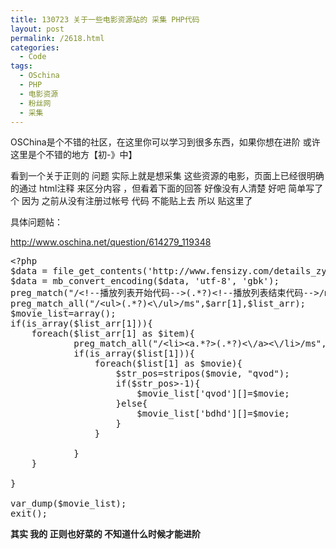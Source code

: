 ```yaml
---
title: 130723 关于一些电影资源站的 采集 PHP代码
layout: post
permalink: /2618.html
categories:
  - Code
tags:
  - OSchina
  - PHP
  - 电影资源
  - 粉丝网
  - 采集
---
```

OSChina是个不错的社区，在这里你可以学习到很多东西，如果你想在进阶 或许这里是个不错的地方【初-》中】

看到一个关于正则的 问题 实际上就是想采集 这些资源的电影，页面上已经很明确的通过 html注释 来区分内容 ，但看着下面的回答 好像没有人清楚 好吧 简单写了个 因为 之前从没有注册过帐号 代码 不能贴上去 所以 贴这里了

具体问题帖：

http://www.oschina.net/question/614279_119348

<pre class="brush: php; title: ; notranslate" title="">&lt;?php 
$data = file_get_contents('http://www.fensizy.com/details_zy.asp?name_id=15012');
$data = mb_convert_encoding($data, 'utf-8', 'gbk');
preg_match("/&lt;!--播放列表开始代码--&gt;(.*?)&lt;!--播放列表结束代码--&gt;/ms",$data,$arr);
preg_match_all("/&lt;ul&gt;(.*?)&lt;\/ul&gt;/ms",$arr[1],$list_arr);
$movie_list=array();
if(is_array($list_arr[1])){
	foreach($list_arr[1] as $item){
			preg_match_all("/&lt;li&gt;&lt;a.*?&gt;(.*?)&lt;\/a&gt;&lt;\/li&gt;/ms",$item,$list);
			if(is_array($list[1])){
				foreach($list[1] as $movie){
					$str_pos=stripos($movie, "qvod");
					if($str_pos&gt;-1){
						$movie_list['qvod'][]=$movie;
					}else{
						$movie_list['bdhd'][]=$movie;
					}
				}

			}
	}

}

var_dump($movie_list);
exit();
</pre>

**其实 我的 正则也好菜的 不知道什么时候才能进阶**